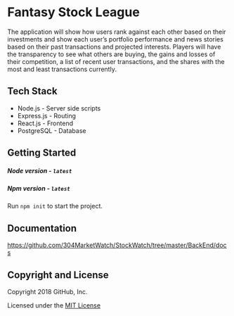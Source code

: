 # Fantasy Stock League

The application will show how users rank against each other based on their investments and show each user’s portfolio performance and news stories based on their past transactions and projected interests. Players will have the transparency to see what others are buying, the gains and losses of their competition, a list of recent user transactions, and the shares with the most and least transactions currently. 

## Tech Stack
- Node.js - Server side scripts
- Express.js - Routing
- React.js - Frontend
- PostgreSQL - Database

## Getting Started
##### Node version - `latest`
##### Npm version - `latest`

Run `npm init` to start the project.

## Documentation

https://github.com/304MarketWatch/StockWatch/tree/master/BackEnd/docs

## Copyright and License
Copyright 2018 GitHub, Inc.

Licensed under the [MIT License](https://github.com/304MarketWatch/FantasyStockLeague/blob/master/LICENSE.txt)
